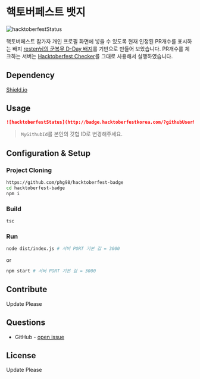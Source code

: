 # 핵토버페스트 뱃지

![hacktoberfestStatus](http://badge.hacktoberfestkorea.com/?githubUserName=phg98)


핵토버페스트 참가자 개인 프로필 화면에 넣을 수 있도록 현재 인정된 PR개수를 표시하는 배지
[resten님의 군복무 D-Day 배지](https://github.com/Resten1497/soldier_badge)를 기반으로 만들어 보았습니다.
PR개수를 체크하는 서버는 [Hacktoberfest Checker](https://hacktoberfestchecker.jenko.me)를 그대로 사용해서 실행하였습니다.



## Dependency
[Shield.io](https://shields.io/)


## Usage

```markdown
![hacktoberfestStatus](http://badge.hacktoberfestkorea.com/?githubUserName=MyGithubId)
```
> `MyGithubId`를 본인의 깃헙 ID로 변경해주세요. 

## Configuration & Setup

### Project Cloning

```sh
https://github.com/phg98/hacktoberfest-badge
cd hacktoberfest-badge
npm i
```

### Build

```sh
tsc
```

### Run

```sh
node dist/index.js # 서버 PORT 기본 값 = 3000
```

or

```sh
npm start # 서버 PORT 기본 값 = 3000
```
## Contribute  
Update Please  

## Questions

* GitHub - [open issue](https://github.com/phg98/hacktoberfest-badge/issues)

## License
Update Please
